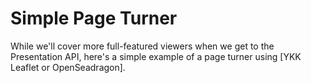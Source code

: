 # Simple Page Turner

While we'll cover more full-featured viewers when we get to the Presentation API, here's a simple example of a page turner using [YKK Leaflet or OpenSeadragon].
